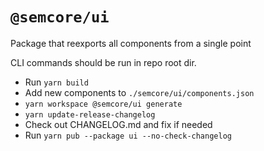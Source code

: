 # `@semcore/ui`

Package that reexports all components from a single point

CLI commands should be run in repo root dir.

- Run `yarn build`
- Add new components to `./semcore/ui/components.json`
- `yarn workspace @semcore/ui generate`
- `yarn update-release-changelog`
- Check out CHANGELOG.md and fix if needed
- Run `yarn pub --package ui --no-check-changelog`
